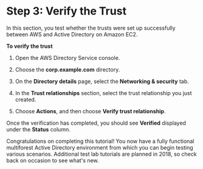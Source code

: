 # Step 3: Verify the Trust<a name="microsoftadtruststep3"></a>

In this section, you test whether the trusts were set up successfully between AWS and Active Directory on Amazon EC2\.

**To verify the trust**

1. Open the AWS Directory Service console\.

1. Choose the **corp\.example\.com** directory\.

1. On the **Directory details** page, select the **Networking & security** tab\.

1. In the **Trust relationships** section, select the trust relationship you just created\.

1. Choose **Actions**, and then choose **Verify trust relationship**\.

Once the verification has completed, you should see **Verified** displayed under the **Status** column\. 

Congratulations on completing this tutorial\! You now have a fully functional multiforest Active Directory environment from which you can begin testing various scenarios\. Additional test lab tutorials are planned in 2018, so check back on occasion to see what's new\. 